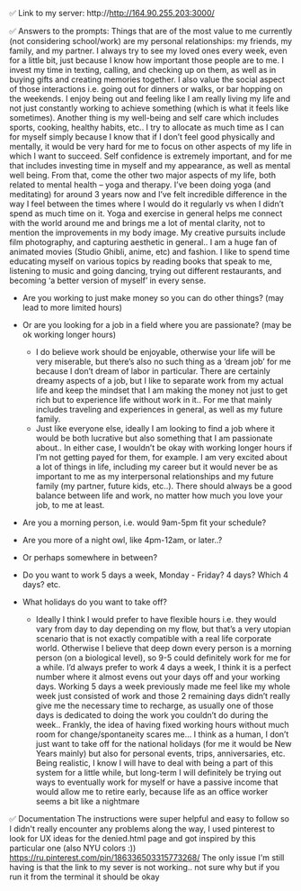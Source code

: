✅ Link to my server: http://http://164.90.255.203:3000/

✅ Answers to the prompts:
Things that are of the most value to me currently (not considering school/work) are my personal relationships: my friends, my family, and my partner. I always try to see my loved ones every week, even for a little bit, just because I know how important those people are to me. I invest my time in texting, calling, and checking up on them, as well as in buying gifts and creating memories together. I also value the social aspect of those interactions i.e. going out for dinners or walks, or bar hopping on the weekends. I enjoy being out and feeling like I am really living my life and not just constantly working to achieve something (which is what it feels like sometimes). 
Another thing is my well-being and self care which includes sports, cooking, healthy habits, etc.. I try to allocate as much time as I can for myself simply because I know that if I don’t feel good physically and mentally, it would be very hard for me to focus on other aspects of my life in which I want to succeed. Self confidence is extremely important, and for me that includes investing time in myself and my appearance, as well as mental well being. 
From that, come the other two major aspects of my life, both related to mental health – yoga and therapy. I’ve been doing yoga (and meditating) for around 3 years now and I’ve felt incredible difference in the way I feel between the times where I would do it regularly vs when I didn’t spend as much time on it. Yoga and exercise in general helps me connect with the world around me and brings me a lot of mental clarity, not to mention the improvements in my body image. 
My creative pursuits include film photography, and capturing aesthetic in general.. I am a huge fan of animated movies (Studio Ghibli, anime, etc) and fashion. I like to spend time educating myself on various topics by reading books that speak to me, listening to music and going dancing, trying out different restaurants, and becoming ‘a better version of myself’ in every sense. 

* Are you working to just make money so you can do other things? (may lead to more limited hours)
* Or are you looking for a job in a field where you are passionate? (may be ok working longer hours)
    * I do believe work should be enjoyable, otherwise your life will be very miserable, but there’s also no such thing as a ‘dream job’ for me because I don’t dream of labor in particular. There are certainly dreamy aspects of a job, but I like to separate work from my actual life and keep the mindset that I am making the money not just to get rich but to experience life without work in it.. For me that mainly includes traveling and experiences in general, as well as my future family. 
    * Just like everyone else, ideally I am looking to find a job where it would be both lucrative but also something that I am passionate about.. In either case, I wouldn’t be okay with working longer hours if I’m not getting payed for them, for example. I am very excited about a lot of things in life, including my career but it would never be as important to me as my interpersonal relationships and my future family (my partner, future kids, etc..). There should always be a good balance between life and work, no matter how much you love your job, to me at least.

* Are you a morning person, i.e. would 9am-5pm fit your schedule?
* Are you more of a night owl, like 4pm-12am, or later..?
* Or perhaps somewhere in between?
* Do you want to work 5 days a week, Monday - Friday? 4 days? Which 4 days? etc.
* What holidays do you want to take off?

    * Ideally I think I would prefer to have flexible hours i.e. they would vary from day to day depending on my flow, but that’s a very utopian scenario that is not exactly compatible with a real life corporate world. Otherwise I believe that deep down every person is a morning person (on a biological level), so 9-5 could definitely work for me for a while. I’d always prefer to work 4 days a week, I think it is a perfect number where it almost evens out your days off and your working days. Working 5 days a week previously made me feel like my whole week just consisted of work and those 2 remaining days didn’t really give me the necessary time to recharge, as usually one of those days is dedicated to doing the work you couldn’t do during the week.. Frankly, the idea of having fixed working hours without much room for change/spontaneity scares me… I think as a human, I don’t just want to take off for the national holidays (for me it would be New Years mainly) but also for personal events, trips, anniversaries, etc. Being realistic, I know I will have to deal with being a part of this system for a little while, but long-term I will definitely be trying out ways to eventually work for myself or have a passive income that would allow me to retire early, because life as an office worker seems a bit like a nightmare

✅ Documentation
The instructions were super helpful and easy to follow so I didn't really encounter any problems along the way, I used pinterest to look for UX ideas for the denied.html page and got inspired by this particular one (also NYU colors :)) https://ru.pinterest.com/pin/186336503315773268/ 
The only issue I'm still having is that the link to my sever is not working.. not sure why but if you run it from the terminal it should be okay